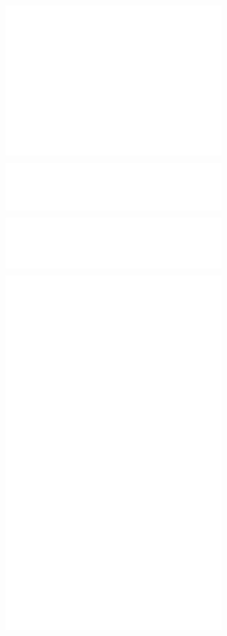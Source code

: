 <!-- Profile overview -->
![Profile Metrics](./metrics.profile.svg)

<!-- Languages breakdown -->
![Languages](./metrics.languages.svg)

<!-- Habits -->
![Habits](./metrics.habits.svg)

<!-- 16personalities -->
![16Personalities Metrics](./metrics.plugin.16personalities.svg)

